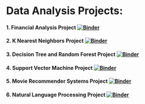 # Data Analysis Projects:

#### 1. Financial Analysis Project   [![Binder](https://mybinder.org/badge_logo.svg)](https://mybinder.org/v2/gh/rasheeqqua/data_analysis_projects.git/fin?labpath=Fin%20Project.ipynb)

#### 2. K Nearest Neighbors Project    [![Binder](https://mybinder.org/badge_logo.svg)](https://mybinder.org/v2/gh/rasheeqqua/data_analysis_projects.git/knn?labpath=K%20Nearest%20Neighbors%20Project.ipynb)

#### 3. Decision Tree and Random Forest Project    [![Binder](https://mybinder.org/badge_logo.svg)](https://mybinder.org/v2/gh/rasheeqqua/data_analysis_projects.git/dtree?labpath=Decision%20Tree%20and%20Random%20Forest%20Project.ipynb)

#### 4. Support Vector Machine Project   [![Binder](https://mybinder.org/badge_logo.svg)](https://mybinder.org/v2/gh/rasheeqqua/data_analysis_projects.git/svm?labpath=Support%20Vector%20Machine%20Project.ipynb)

#### 5. Movie Recommender Systems Project   [![Binder](https://mybinder.org/badge_logo.svg)](https://mybinder.org/v2/gh/rasheeqqua/data_analysis_projects.git/recommender?labpath=Movie%20Recommender%20Systems%20Project.ipynb)

#### 6. Natural Language Processing Project   [![Binder](https://mybinder.org/badge_logo.svg)](https://mybinder.org/v2/gh/rasheeqqua/data_analysis_projects.git/nlp?labpath=Natural%20Language%20Processing%20Project.ipynb)
